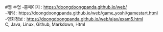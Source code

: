 #웹 수업
-홈페이지 : https://doongdoongpanda.github.io/web/<br>
-게임 : https://doongdoongpanda.github.io/web/game_yoshi/gamestart.html<br>
-영화정보 : https://doongdoongpanda.github.io/web/ajax/exam5.html<br>
C, Java, Linux, Github, Markdown, Html
